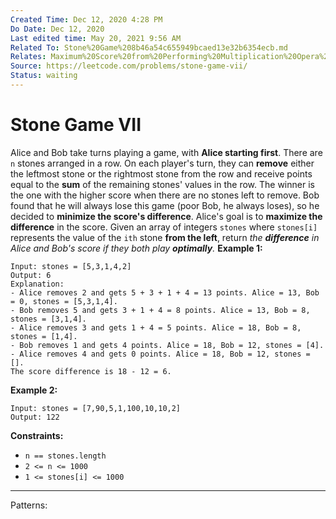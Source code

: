 ```yaml
---
Created Time: Dec 12, 2020 4:28 PM
Do Date: Dec 12, 2020
Last edited time: May 20, 2021 9:56 AM
Related To: Stone%20Game%208b46a54c655949bcaed13e32b6354ecb.md
Relates: Maximum%20Score%20from%20Performing%20Multiplication%20Opera%200e4f2e83315945d684352e236103a3e4.md
Source: https://leetcode.com/problems/stone-game-vii/
Status: waiting
---
```


# Stone Game VII

Alice and Bob take turns playing a game, with **Alice starting first**.
There are `n` stones arranged in a row. On each player's turn, they can **remove** either the leftmost stone or the rightmost stone from the row and receive points equal to the **sum** of the remaining stones' values in the row. The winner is the one with the higher score when there are no stones left to remove.
Bob found that he will always lose this game (poor Bob, he always loses), so he decided to **minimize the score's difference**. Alice's goal is to **maximize the difference** in the score.
Given an array of integers `stones` where `stones[i]` represents the value of the `ith` stone **from the left**, return *the **difference** in Alice and Bob's score if they both play **optimally**.*
**Example 1:**
```
Input: stones = [5,3,1,4,2]
Output: 6
Explanation: 
- Alice removes 2 and gets 5 + 3 + 1 + 4 = 13 points. Alice = 13, Bob = 0, stones = [5,3,1,4].
- Bob removes 5 and gets 3 + 1 + 4 = 8 points. Alice = 13, Bob = 8, stones = [3,1,4].
- Alice removes 3 and gets 1 + 4 = 5 points. Alice = 18, Bob = 8, stones = [1,4].
- Bob removes 1 and gets 4 points. Alice = 18, Bob = 12, stones = [4].
- Alice removes 4 and gets 0 points. Alice = 18, Bob = 12, stones = [].
The score difference is 18 - 12 = 6.
```
**Example 2:**
```
Input: stones = [7,90,5,1,100,10,10,2]
Output: 122
```
**Constraints:**
- `n == stones.length`
- `2 <= n <= 1000`
- `1 <= stones[i] <= 1000`
---
Patterns: 